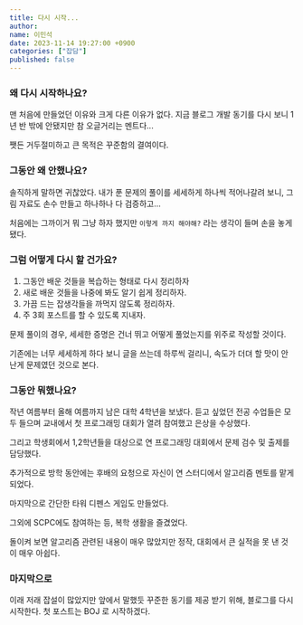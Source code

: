 ```yaml
---
title: 다시 시작...
author:
name: 이민석
date: 2023-11-14 19:27:00 +0900
categories: ["잡담"]
published: false 
---
```


### 왜 다시 시작하나요?
맨 처음에 만들었던 이유와 크게 다른 이유가 없다. 지금 블로그 개발 동기를 다시 보니 1년 반 밖에 안됐지만 참 오글거리는 멘트다...

쨋든 거두절미하고 큰 목적은 꾸준함의 결여이다.

### 그동안 왜 안했나요?
솔직하게 말하면 귀찮았다. 내가 푼 문제의 풀이를 세세하게 하나씩 적어나갈려 보니, 그림 자료도 손수 만들고 하나하나 다 검증하고...

처음에는 그까이거 뭐 그냥 하자 했지만 `이렇게 까지 해야해?` 라는 생각이 들며 손을 놓게 됐다.

### 그럼 어떻게 다시 할 건가요?
1. 그동안 배운 것들을 복습하는 형태로 다시 정리하자
2. 새로 배운 것들을 나중에 봐도 알기 쉽게 정리하자.
3. 가끔 드는 잡생각들을 까먹지 않도록 정리하자.
4. 주 3회 포스트를 할 수 있도록 지내자.

문제 풀이의 경우, 세세한 증명은 건너 뛰고 어떻게 풀었는지를 위주로 작성할 것이다. 

기존에는 너무 세세하게 하다 보니 글을 쓰는데 하루씩 걸리니, 속도가 더뎌 할 맛이 안 난게 문제였던 것으로 본다.

### 그동안 뭐했나요?
작년 여름부터 올해 여름까지 남은 대학 4학년을 보냈다. 듣고 싶었던 전공 수업들은 모두 들으며 교내에서 첫 프로그래밍 대회가 열려 참여했고 은상을 수상했다. 

그리고 학생회에서 1,2학년들을 대상으로 연 프로그래밍 대회에서 문제 검수 및 출제를 담당했다. 

추가적으로 방학 동안에는 후배의 요청으로 자신이 연 스터디에서 알고리즘 멘토를 맡게 되었다.

마지막으로 간단한 타워 디펜스 게임도 만들었다. 

그외에 SCPC에도 참여하는 등, 복학 생활을 즐겼었다.

돌이켜 보면 알고리즘 관련된 내용이 매우 많았지만 정작, 대회에서 큰 실적을 못 낸 것이 매우 아쉽다.


### 마지막으로
이래 저래 잡설이 많았지만 앞에서 말했듯 꾸준한 동기를 제공 받기 위해, 블로그를 다시 시작한다. 
첫 포스트는 BOJ 로 시작하겠다. 

